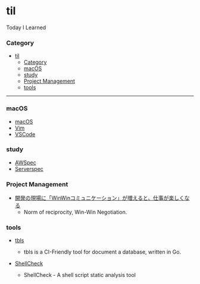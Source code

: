 # til
Today I Learned

### Category

- [til](#til)
    - [Category](#category)
    - [macOS](#macos)
    - [study](#study)
    - [Project Management](#project-management)
    - [tools](#tools)

---
### macOS

- [macOS](macOS/README.md)
- [Vim](vim/README.md)
- [VSCode](vscode/README.md)

### study

- [AWSpec](https://github.com/YusukeOno/AwspecStudy)
- [Serverspec](https://github.com/YusukeOno/ServerspecStudy)
  
### Project Management

- [開発の現場に「WinWinコミュニケーション」が増えると、仕事が楽しくなる](https://zenn.dev/karamage/articles/5960ac426b8206)
  - Norm of reciprocity, Win-Win Negotiation.

### tools

- [tbls](https://github.com/k1LoW/tbls)
  - tbls is a CI-Friendly tool for document a database, written in Go.

- [ShellCheck](https://github.com/koalaman/shellcheck)
  - ShellCheck - A shell script static analysis tool
